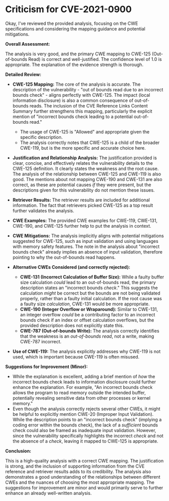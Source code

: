 # Criticism for CVE-2021-0900

Okay, I've reviewed the provided analysis, focusing on the CWE specifications and considering the mapping guidance and potential mitigations.

**Overall Assessment:**

The analysis is very good, and the primary CWE mapping to CWE-125 (Out-of-bounds Read) is correct and well-justified. The confidence level of 1.0 is appropriate. The explanation of the evidence strength is thorough.

**Detailed Review:**

*   **CWE-125 Mapping:** The core of the analysis is accurate. The description of the vulnerability - "out of bounds read due to an incorrect bounds check" - aligns perfectly with CWE-125. The impact (local information disclosure) is also a common consequence of out-of-bounds reads. The inclusion of the CVE Reference Links Content Summary further strengthens this mapping, particularly the explicit mention of "incorrect bounds check leading to a potential out-of-bounds read."
    *   The usage of CWE-125 is "Allowed" and appropriate given the specific description.
    *   The analysis correctly notes that CWE-125 is a child of the broader CWE-119, but is the more specific and accurate choice here.

*   **Justification and Relationship Analysis:** The justification provided is clear, concise, and effectively relates the vulnerability details to the CWE-125 definition. It clearly states the weakness and the root cause. The analysis of the relationship between CWE-125 and CWE-119 is also good. The mentions about not mapping CWE-190 and CWE-131 are also correct, as these are potential causes *if* they were present, but the descriptions given for this vulnerability do not mention these issues.

*   **Retriever Results:** The retriever results are included for additional information. The fact that retrievers picked CWE-125 as a top result further validates the analysis.

*   **CWE Examples:** The provided CWE examples for CWE-119, CWE-131, CWE-190, and CWE-125 further help to put the analysis in context.

*   **CWE Mitigations:** The analysis implicitly aligns with potential mitigations suggested for CWE-125, such as input validation and using languages with memory safety features. The note in the analysis about "incorrect bounds check" already implies an absence of input validation, therefore pointing to why the out-of-bounds read happens.

*   **Alternative CWEs Considered (and correctly rejected):**

    *   **CWE-131 (Incorrect Calculation of Buffer Size):** While a faulty buffer size calculation *could* lead to an out-of-bounds read, the primary description states an "incorrect bounds *check*." This suggests the calculation *might* be correct but the bounds are not being validated properly, rather than a faulty initial calculation. If the root cause was a faulty size *calculation*, CWE-131 would be more appropriate.
    *   **CWE-190 (Integer Overflow or Wraparound):** Similar to CWE-131, an integer overflow *could* be a contributing factor to an incorrect bounds check if an index or offset calculation overflows, but the provided description does not explicitly state this.
    *  **CWE-787 (Out-of-bounds Write):** The analysis correctly identifies that the weakness is an *out-of-bounds read*, not a write, making CWE-787 incorrect.

*   **Use of CWE-119:** The analysis explicitly addresses why CWE-119 is not used, which is important because CWE-119 is often misused.

**Suggestions for Improvement (Minor):**

*   While the explanation is excellent, adding a brief mention of *how* the incorrect bounds check leads to information disclosure could further enhance the explanation.  For example, "An incorrect bounds check allows the program to read memory outside the intended buffer, potentially revealing sensitive data from other processes or kernel memory."
*   Even though the analysis correctly rejects several other CWEs, it might be helpful to explicitly mention CWE-20 (Improper Input Validation).  While the description points to an "incorrect bounds check" (implying a coding error within the bounds check), the lack of a *sufficient* bounds check could also be framed as inadequate input validation.  However, since the vulnerability specifically highlights the incorrect *check* and not the absence of a *check*, leaving it mapped to CWE-125 is appropriate.

**Conclusion:**

This is a high-quality analysis with a correct CWE mapping. The justification is strong, and the inclusion of supporting information from the CVE reference and retriever results adds to its credibility. The analysis also demonstrates a good understanding of the relationships between different CWEs and the nuances of choosing the most appropriate mapping. The suggestions for improvement are minor and would primarily serve to further enhance an already well-written analysis.